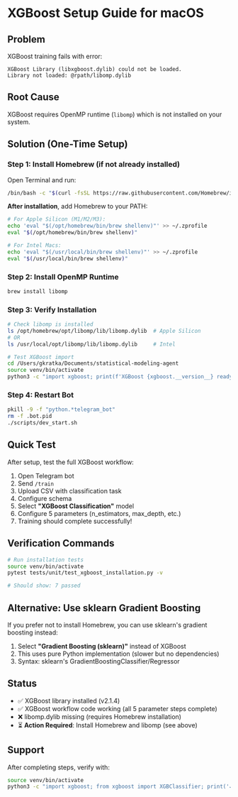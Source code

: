 # XGBoost Setup Guide for macOS

## Problem
XGBoost training fails with error:
```
XGBoost Library (libxgboost.dylib) could not be loaded.
Library not loaded: @rpath/libomp.dylib
```

## Root Cause
XGBoost requires OpenMP runtime (`libomp`) which is not installed on your system.

## Solution (One-Time Setup)

### Step 1: Install Homebrew (if not already installed)

Open Terminal and run:
```bash
/bin/bash -c "$(curl -fsSL https://raw.githubusercontent.com/Homebrew/install/HEAD/install.sh)"
```

**After installation**, add Homebrew to your PATH:
```bash
# For Apple Silicon (M1/M2/M3):
echo 'eval "$(/opt/homebrew/bin/brew shellenv)"' >> ~/.zprofile
eval "$(/opt/homebrew/bin/brew shellenv)"

# For Intel Macs:
echo 'eval "$(/usr/local/bin/brew shellenv)"' >> ~/.zprofile
eval "$(/usr/local/bin/brew shellenv)"
```

### Step 2: Install OpenMP Runtime

```bash
brew install libomp
```

### Step 3: Verify Installation

```bash
# Check libomp is installed
ls /opt/homebrew/opt/libomp/lib/libomp.dylib  # Apple Silicon
# OR
ls /usr/local/opt/libomp/lib/libomp.dylib     # Intel

# Test XGBoost import
cd /Users/gkratka/Documents/statistical-modeling-agent
source venv/bin/activate
python3 -c "import xgboost; print(f'XGBoost {xgboost.__version__} ready!')"
```

### Step 4: Restart Bot

```bash
pkill -9 -f "python.*telegram_bot"
rm -f .bot.pid
./scripts/dev_start.sh
```

## Quick Test

After setup, test the full XGBoost workflow:

1. Open Telegram bot
2. Send `/train`
3. Upload CSV with classification task
4. Configure schema
5. Select **"XGBoost Classification"** model
6. Configure 5 parameters (n_estimators, max_depth, etc.)
7. Training should complete successfully!

## Verification Commands

```bash
# Run installation tests
source venv/bin/activate
pytest tests/unit/test_xgboost_installation.py -v

# Should show: 7 passed
```

## Alternative: Use sklearn Gradient Boosting

If you prefer not to install Homebrew, you can use sklearn's gradient boosting instead:

1. Select **"Gradient Boosting (sklearn)"** instead of XGBoost
2. This uses pure Python implementation (slower but no dependencies)
3. Syntax: sklearn's GradientBoostingClassifier/Regressor

## Status

- ✅ XGBoost library installed (v2.1.4)
- ✅ XGBoost workflow code working (all 5 parameter steps complete)
- ❌ libomp.dylib missing (requires Homebrew installation)
- ⏳ **Action Required**: Install Homebrew and libomp (see above)

## Support

After completing steps, verify with:
```bash
source venv/bin/activate
python3 -c "import xgboost; from xgboost import XGBClassifier; print('✓ XGBoost ready')"
```
